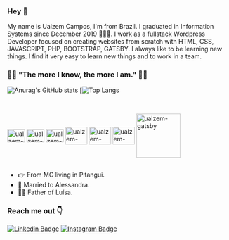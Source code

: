 ### Hey 👋

My name is Ualzem Campos, I'm from Brazil. I graduated in Information Systems since December 2019 👨🏻‍🎓. I work as a fullstack Wordpress Developer focused on creating websites from scratch with HTML, CSS, JAVASCRIPT, PHP, BOOTSTRAP, GATSBY. I always like to be learning new things. I find it very easy to learn new things and to work in a team.

### 👨‍💻 "The more I know, the more I am." 👨‍💻
![Anurag's GitHub stats](https://github-readme-stats.vercel.app/api?username=ualzemgit&show_icons=true&theme=radical)
[![Top Langs](https://github-readme-stats.vercel.app/api/top-langs/?username=ualzemgit&layout=compact&langs_count=16&theme=dracula)<br>
<div style="display: inline_block"><br>


<a href="https://github.com/UalzemGit/"></a>
  
  <img align="center" alt="ualzem-HTML" height="30" width="40" src="https://cdn.jsdelivr.net/gh/devicons/devicon/icons/html5/html5-original.svg" />
   <img align="center" alt="ualzem-CSS" height="30" width="40" src="https://cdn.jsdelivr.net/gh/devicons/devicon/icons/css3/css3-original.svg" />
   <img align="center" alt="ualzem-JS" height="30" width="40" src="https://cdn.jsdelivr.net/gh/devicons/devicon/icons/javascript/javascript-original.svg" />
   <img align="center" alt="ualzem-PHP" height="40" width="50" src="https://cdn.jsdelivr.net/gh/devicons/devicon/icons/php/php-original.svg" />
  <img align="center" alt="ualzem-wordpress" height="40" width="50" src="https://cdn.jsdelivr.net/gh/devicons/devicon/icons/wordpress/wordpress-plain.svg" />

   <img align="center" alt="ualzem-bootstrap" height="40" width="50" src="https://cdn.jsdelivr.net/gh/devicons/devicon/icons/bootstrap/bootstrap-original.svg" />
   
   <img align="center" alt="ualzem-gatsby" height="100" width="100" src="https://cdn.jsdelivr.net/gh/devicons/devicon/icons/gatsby/gatsby-plain-wordmark.svg" />



  
  </div>
 
 ##







 - 👉 From MG living in Pitangui.
- 👫 Married to Alessandra.
- 🧍‍♀️ Father of Luísa.


### Reach me out 👇
[![Linkedin Badge](https://img.shields.io/badge/-Ualzem%20Campos-0074b4?style=flat-square&logo=Linkedin&logoColor=white&link=https://www.linkedin.com/in/diego-schell-fernandes/)](https://www.linkedin.com/in/ualzem-campos/)  [![Instagram Badge](https://img.shields.io/badge/-Instagram-violet?style=flat-square&logo=Instagram&logoColor=white&link=https://https://www.instagram.com/ualzem/)](https://www.instagram.com/ualzem/)
